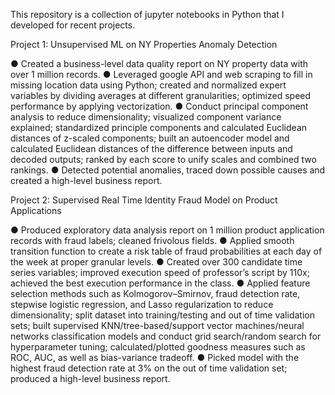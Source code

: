 This repository is a collection of jupyter notebooks in Python that I developed for recent projects.

Project 1: Unsupervised ML on NY Properties Anomaly Detection 				                                             

●	Created a business-level data quality report on NY property data with over 1 million records.
●	Leveraged google API and web scraping to fill in missing location data using Python; created and normalized expert variables by dividing averages at different granularities; optimized speed performance by applying vectorization.
●	Conduct principal component analysis to reduce dimensionality; visualized component variance explained; standardized principle components and calculated Euclidean distances of z-scaled components; built an autoencoder model and calculated Euclidean distances of the difference between inputs and decoded outputs; ranked by each score to unify scales and combined two rankings. 
●	Detected potential anomalies, traced down possible causes and created a high-level business report.

Project 2: Supervised Real Time Identity Fraud Model on Product Applications	                                                   

●	Produced exploratory data analysis report on 1 million product application records with fraud labels; cleaned frivolous fields. 
●	Applied smooth transition function to create a risk table of fraud probabilities at each day of the week at proper granular levels.
●	Created over 300 candidate time series variables; improved execution speed of professor’s script by 110x; achieved the best execution performance in the class.
●	Applied feature selection methods such as Kolmogorov–Smirnov, fraud detection rate, stepwise logistic regression, and Lasso regularization to reduce dimensionality; split dataset into training/testing and out of time validation sets; built supervised KNN/tree-based/support vector machines/neural networks classification models and conduct grid search/random search for hyperparameter tuning; calculated/plotted goodness measures such as ROC, AUC, as well as bias-variance tradeoff.
●	Picked model with the highest fraud detection rate at 3% on the out of time validation set; produced a high-level business report.
